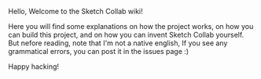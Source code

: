 Hello, Welcome to the Sketch Collab wiki!

Here you will find some explanations on how the project works, on how you can build this project, and on how you can invent Sketch Collab yourself. But nefore reading, note that I'm not a native english, If you see any grammatical errors, you can post it in the issues page :)

Happy hacking!